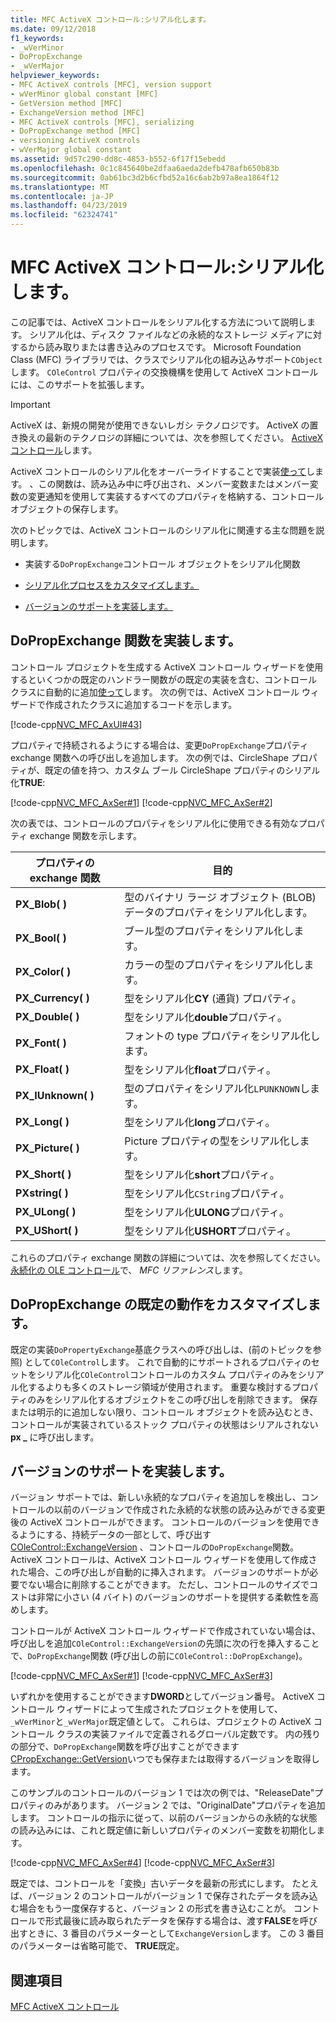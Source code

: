 ```yaml
---
title: MFC ActiveX コントロール:シリアル化します。
ms.date: 09/12/2018
f1_keywords:
- _wVerMinor
- DoPropExchange
- _wVerMajor
helpviewer_keywords:
- MFC ActiveX controls [MFC], version support
- wVerMinor global constant [MFC]
- GetVersion method [MFC]
- ExchangeVersion method [MFC]
- MFC ActiveX controls [MFC], serializing
- DoPropExchange method [MFC]
- versioning ActiveX controls
- wVerMajor global constant
ms.assetid: 9d57c290-dd8c-4853-b552-6f17f15ebedd
ms.openlocfilehash: 0c1c845640be2dfaa6aeda2defb478afb650b83b
ms.sourcegitcommit: 0ab61bc3d2b6cfbd52a16c6ab2b97a8ea1864f12
ms.translationtype: MT
ms.contentlocale: ja-JP
ms.lasthandoff: 04/23/2019
ms.locfileid: "62324741"
---
```

# <a name="mfc-activex-controls-serializing"></a>MFC ActiveX コントロール:シリアル化します。

この記事では、ActiveX コントロールをシリアル化する方法について説明します。 シリアル化は、ディスク ファイルなどの永続的なストレージ メディアに対するから読み取りまたは書き込みのプロセスです。 Microsoft Foundation Class (MFC) ライブラリでは、クラスでシリアル化の組み込みサポート`CObject`します。 `COleControl` プロパティの交換機構を使用して ActiveX コントロールには、このサポートを拡張します。

>[!IMPORTANT]
> ActiveX は、新規の開発が使用できないレガシ テクノロジです。 ActiveX の置き換えの最新のテクノロジの詳細については、次を参照してください。 [ActiveX コントロール](activex-controls.md)します。

ActiveX コントロールのシリアル化をオーバーライドすることで実装[使って](../mfc/reference/colecontrol-class.md#dopropexchange)します。 、この関数は、読み込み中に呼び出され、メンバー変数またはメンバー変数の変更通知を使用して実装するすべてのプロパティを格納する、コントロール オブジェクトの保存します。

次のトピックでは、ActiveX コントロールのシリアル化に関連する主な問題を説明します。

- 実装する`DoPropExchange`コントロール オブジェクトをシリアル化関数

- [シリアル化プロセスをカスタマイズします。](#_core_customizing_the_default_behavior_of_dopropexchange)

- [バージョンのサポートを実装します。](#_core_implementing_version_support)

##  <a name="_core_implementing_the_dopropexchange_function"></a> DoPropExchange 関数を実装します。

コントロール プロジェクトを生成する ActiveX コントロール ウィザードを使用するといくつかの既定のハンドラー関数がの既定の実装を含む、コントロール クラスに自動的に追加[使って](../mfc/reference/colecontrol-class.md#dopropexchange)します。 次の例では、ActiveX コントロール ウィザードで作成されたクラスに追加するコードを示します。

[!code-cpp[NVC_MFC_AxUI#43](../mfc/codesnippet/cpp/mfc-activex-controls-serializing_1.cpp)]

プロパティで持続されるようにする場合は、変更`DoPropExchange`プロパティ exchange 関数への呼び出しを追加します。 次の例では、CircleShape プロパティが、既定の値を持つ、カスタム ブール CircleShape プロパティのシリアル化**TRUE**:

[!code-cpp[NVC_MFC_AxSer#1](../mfc/codesnippet/cpp/mfc-activex-controls-serializing_2.cpp)]
[!code-cpp[NVC_MFC_AxSer#2](../mfc/codesnippet/cpp/mfc-activex-controls-serializing_3.cpp)]

次の表では、コントロールのプロパティをシリアル化に使用できる有効なプロパティ exchange 関数を示します。

|プロパティの exchange 関数|目的|
|---------------------------------|-------------|
|**PX_Blob( )**|型のバイナリ ラージ オブジェクト (BLOB) データのプロパティをシリアル化します。|
|**PX_Bool( )**|ブール型のプロパティをシリアル化します。|
|**PX_Color( )**|カラーの型のプロパティをシリアル化します。|
|**PX_Currency( )**|型をシリアル化**CY** (通貨) プロパティ。|
|**PX_Double( )**|型をシリアル化**double**プロパティ。|
|**PX_Font( )**|フォントの type プロパティをシリアル化します。|
|**PX_Float( )**|型をシリアル化**float**プロパティ。|
|**PX_IUnknown( )**|型のプロパティをシリアル化`LPUNKNOWN`します。|
|**PX_Long( )**|型をシリアル化**long**プロパティ。|
|**PX_Picture( )**|Picture プロパティの型をシリアル化します。|
|**PX_Short( )**|型をシリアル化**short**プロパティ。|
|**PXstring( )**|型をシリアル化`CString`プロパティ。|
|**PX_ULong( )**|型をシリアル化**ULONG**プロパティ。|
|**PX_UShort( )**|型をシリアル化**USHORT**プロパティ。|

これらのプロパティ exchange 関数の詳細については、次を参照してください。[永続化の OLE コントロール](../mfc/reference/persistence-of-ole-controls.md)で、 *MFC リファレンス*します。

##  <a name="_core_customizing_the_default_behavior_of_dopropexchange"></a> DoPropExchange の既定の動作をカスタマイズします。

既定の実装`DoPropertyExchange`基底クラスへの呼び出しは、(前のトピックを参照) として`COleControl`します。 これで自動的にサポートされるプロパティのセットをシリアル化`COleControl`コントロールのカスタム プロパティのみをシリアル化するよりも多くのストレージ領域が使用されます。 重要な検討するプロパティのみをシリアル化するオブジェクトをこの呼び出しを削除できます。 保存または明示的に追加しない限り、コントロール オブジェクトを読み込むとき、コントロールが実装されているストック プロパティの状態はシリアルされない**px _** に呼び出します。

##  <a name="_core_implementing_version_support"></a> バージョンのサポートを実装します。

バージョン サポートでは、新しい永続的なプロパティを追加しを検出し、コントロールの以前のバージョンで作成された永続的な状態の読み込みができる変更後の ActiveX コントロールができます。 コントロールのバージョンを使用できるようにする、持続データの一部として、呼び出す[COleControl::ExchangeVersion](../mfc/reference/colecontrol-class.md#exchangeversion) 、コントロールの`DoPropExchange`関数。 ActiveX コントロールは、ActiveX コントロール ウィザードを使用して作成された場合、この呼び出しが自動的に挿入されます。 バージョンのサポートが必要でない場合に削除することができます。 ただし、コントロールのサイズでコストは非常に小さい (4 バイト) のバージョンのサポートを提供する柔軟性を高めします。

コントロールが ActiveX コントロール ウィザードで作成されていない場合は、呼び出しを追加`COleControl::ExchangeVersion`の先頭に次の行を挿入することで、`DoPropExchange`関数 (呼び出しの前に`COleControl::DoPropExchange`)。

[!code-cpp[NVC_MFC_AxSer#1](../mfc/codesnippet/cpp/mfc-activex-controls-serializing_2.cpp)]
[!code-cpp[NVC_MFC_AxSer#3](../mfc/codesnippet/cpp/mfc-activex-controls-serializing_4.cpp)]

いずれかを使用することができます**DWORD**としてバージョン番号。 ActiveX コントロール ウィザードによって生成されたプロジェクトを使用して、`_wVerMinor`と`_wVerMajor`既定値として。 これらは、プロジェクトの ActiveX コントロール クラスの実装ファイルで定義されるグローバル定数です。 内の残りの部分で、`DoPropExchange`関数を呼び出すことができます[CPropExchange::GetVersion](../mfc/reference/cpropexchange-class.md#getversion)いつでも保存または取得するバージョンを取得します。

このサンプルのコントロールのバージョン 1 では次の例では、"ReleaseDate"プロパティのみがあります。 バージョン 2 では、"OriginalDate"プロパティを追加します。 コントロールの指示に従って、以前のバージョンからの永続的な状態の読み込みには、これと既定値に新しいプロパティのメンバー変数を初期化します。

[!code-cpp[NVC_MFC_AxSer#4](../mfc/codesnippet/cpp/mfc-activex-controls-serializing_5.cpp)]
[!code-cpp[NVC_MFC_AxSer#3](../mfc/codesnippet/cpp/mfc-activex-controls-serializing_4.cpp)]

既定では、コントロールを「変換」古いデータを最新の形式にします。 たとえば、バージョン 2 のコントロールがバージョン 1 で保存されたデータを読み込む場合をもう一度保存すると、バージョン 2 の形式を書き込むことが。 コントロールで形式最後に読み取られたデータを保存する場合は、渡す**FALSE**を呼び出すときに、3 番目のパラメーターとして`ExchangeVersion`します。 この 3 番目のパラメーターは省略可能で、 **TRUE**既定。

## <a name="see-also"></a>関連項目

[MFC ActiveX コントロール](../mfc/mfc-activex-controls.md)
